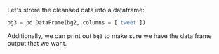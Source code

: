 <!--title={Creating A Data Frame Of Tweets}-->

Let's strore the cleansed data into a dataframe:

```python
bg3 = pd.DataFrame(bg2, columns = ['tweet'])
```



Additionally, we can print out `bg3` to make sure we have the data frame output that we want.